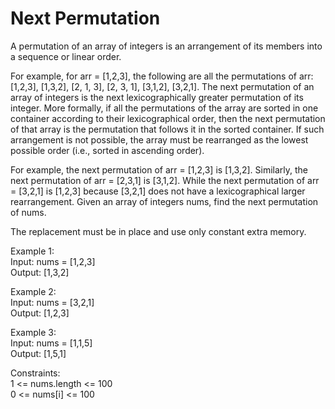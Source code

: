 # Next Permutation #

A permutation of an array of integers is an arrangement of its members into a sequence or linear order.

For example, for arr = [1,2,3], the following are all the permutations of arr: [1,2,3], [1,3,2], [2, 1, 3], [2, 3, 1], [3,1,2], [3,2,1].
The next permutation of an array of integers is the next lexicographically greater permutation of its integer. More formally, if all the permutations of the array are sorted in one container according to their lexicographical order, then the next permutation of that array is the permutation that follows it in the sorted container. If such arrangement is not possible, the array must be rearranged as the lowest possible order (i.e., sorted in ascending order).

For example, the next permutation of arr = [1,2,3] is [1,3,2].
Similarly, the next permutation of arr = [2,3,1] is [3,1,2].
While the next permutation of arr = [3,2,1] is [1,2,3] because [3,2,1] does not have a lexicographical larger rearrangement.
Given an array of integers nums, find the next permutation of nums.

The replacement must be in place and use only constant extra memory.

 

Example 1:
<br/>
Input: nums = [1,2,3]
<br/>
Output: [1,3,2]
<br/>

Example 2:
<br/>
Input: nums = [3,2,1]
<br/>
Output: [1,2,3]
<br/>

Example 3:
<br/>
Input: nums = [1,1,5]
<br/>
Output: [1,5,1]
<br/> 

Constraints:
<br/>
1 <= nums.length <= 100
<br/>
0 <= nums[i] <= 100